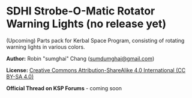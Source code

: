 # SDHI Strobe-O-Matic Rotator Warning Lights (no release yet)
(Upcoming) Parts pack for Kerbal Space Program, consisting of rotating warning lights in various colors.

**Author:** Robin "sumghai" Chang (sumdumghai@gmail.com)

**License:** [Creative Commons Attribution-ShareAlike 4.0 International (CC BY-SA 4.0)](http://www.creativecommons.org/licenses/by-sa/4.0/)

**Official Thread on KSP Forums** - coming soon
